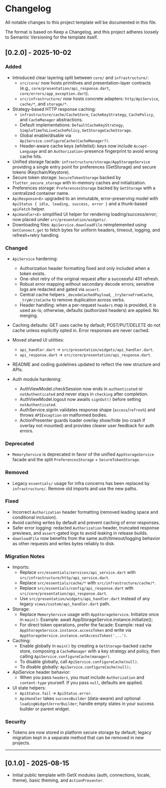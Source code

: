 # Changelog

All notable changes to this project template will be documented in this file.

The format is based on Keep a Changelog, and this project adheres loosely to Semantic Versioning for the template itself.

## [0.2.0] - 2025-10-02

### Added
- Introduced clear layering split between `core/` and `infrastructure/`:
  - `src/core/` now hosts primitives and presentation-layer contracts (e.g., `core/presentation/api_response.dart`, `core/errors/app_exception.dart`).
  - `src/infrastructure/` now hosts concrete adapters: `http/ApiService`, `cache/*`, and `storage/*`.
- Strategy-based HTTP response caching:
  - `infrastructure/cache/CacheStore`, `CacheKeyStrategy`, `CachePolicy`, and `CacheManager` abstractions.
  - Default implementations: `DefaultCacheKeyStrategy`, `SimpleTimeToLiveCachePolicy`, `GetStorageCacheStorage`.
  - Global enable/disable via `ApiService.configureCache(CacheManager?)`.
  - Header-aware cache keys (whitelist): keys now include `Accept-Language` and an `Authorization`-presence fingerprint to avoid wrong cache hits.
- Unified storage facade: `infrastructure/storage/AppStorageService` providing a single entry point for preferences (GetStorage) and secure tokens (Keychain/Keystore).
- Secure token storage: `SecureTokenStorage` backed by `flutter_secure_storage` with in-memory caches and initialization.
- Preferences storage: `PreferencesStorage` backed by `GetStorage` with a centralized container name.
- `ApiResponse<E>` upgraded to an immutable, error-preserving model with `ApiStatus { idle, loading, success, error }` and a thunk-based `apiFetch` helper.
- `ApiHandler<E>` simplified UI helper for rendering loading/success/error; now placed under `src/presentation/widgets/`.
- Downloading files: `ApiService.downloadFile` reimplemented using `GetConnect.get` to fetch bytes for uniform headers, timeout, logging, and refresh+retry handling.

### Changed
- `ApiService` hardening:
  - Authorization header formatting fixed and only included when a token exists.
  - One-shot retry of the original request after a successful 401 refresh.
  - Robust error mapping without secondary decode errors; sensitive logs are redacted and gated via `assert`.
  - Central cache helpers `_decodeCachedPayload`, `_tryServeFromCache`, `_tryWriteCache` to remove duplication across verbs.
  - Header handling: when a per-request `headers` map is provided, it is used as-is; otherwise, defaults (authorized headers) are applied. No merging.
- Caching defaults: GET uses cache by default; POST/PUT/DELETE do not cache unless explicitly opted in. Error responses are never cached.
- Moved shared UI utilities:
  - `api_handler.dart` → `src/presentation/widgets/api_handler.dart`.
  - `api_response.dart` → `src/core/presentation/api_response.dart`.
- README and coding guidelines updated to reflect the new structure and APIs.

- Auth module hardening:
  - AuthViewModel.checkSession now ends in `authenticated` or `notAuthenticated` and never stays in `checking` after completion.
  - AuthViewModel.logout now awaits `signOut()` before setting `notAuthenticated`.
  - AuthService.signIn validates response shape (`access`/`refresh`) and throws `APIException` on malformed bodies.
  - ActionPresenter guards loader overlay show/hide (no crash if overlay not mounted) and provides clearer user feedback for auth errors.

### Deprecated
- `MemoryService` is deprecated in favor of the unified `AppStorageService` facade and the split `PreferencesStorage` + `SecureTokenStorage`.

### Removed
- Legacy `essentials/` usage for infra concerns has been replaced by `infrastructure/`. Remove old imports and use the new paths.

### Fixed
- Incorrect `Authorization` header formatting (removed leading space and conditional inclusion).
- Avoid caching writes by default and prevent caching of error responses.
- Safer error logging: redacted `Authorization` header, truncated response previews, and `assert`-gated logs to avoid leaking in release builds.
- `downloadFile` now benefits from the same auth/timeout/logging behavior as other requests and writes bytes reliably to disk.

### Migration Notes
- Imports:
  - Replace `src/essentials/services/api_service.dart` with `src/infrastructure/http/api_service.dart`.
  - Replace `src/essentials/cache/*` with `src/infrastructure/cache/*`.
  - Replace `src/essentials/config/api_response.dart` with `src/core/presentation/api_response.dart`.
  - Use `src/presentation/widgets/api_handler.dart` instead of any legacy `views/custom/api_handler.dart` path.
- Storage:
  - Replace `MemoryService` usage with `AppStorageService`. Initialize once in `main()`:
    Example: await AppStorageService.instance.initialize();
  - For direct token operations, prefer the facade:
    Example: read via `AppStorageService.instance.accessToken` and write via `AppStorageService.instance.setAccessToken('...')`.
- Caching:
  - Enable globally in `main()` by creating a `GetStorage`-backed cache store, composing a `CacheManager` with a key strategy and policy, then calling `ApiService.configureCache(manager)`.
  - To disable globally, call `ApiService.configureCache(null)`.
  - To disable globally: `ApiService.configureCache(null);`
- ApiService header behavior:
  - When you pass `headers`, you must include `Authorization` and `content-type` yourself. If you pass `null`, defaults are applied.
- UI state helpers:
  - `ApiStatus.fail` → `ApiStatus.error`.
  - `ApiHandler` takes `successBuilder` (data-aware) and optional `loadingWidget`/`errorBuilder`; handle empty states in your success builder or parent widget.

### Security
- Tokens are now stored in platform secure storage by default; legacy migration kept in a separate method that can be removed in new projects.

---

## [0.1.0] - 2025-08-15
- Initial public template with GetX modules (auth, connections, locale, theme), basic theming, and `ActionPresenter`.
